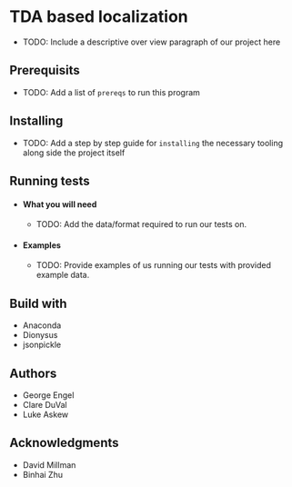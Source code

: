 # TDA based localization
* TODO: Include a descriptive over view paragraph of our project here

## Prerequisits
* TODO: Add a list of `prereqs` to run this program

## Installing
* TODO: Add a step by step guide for `installing` the necessary tooling along side the project itself

## Running tests 

- #### What you will need
    - TODO: Add the data/format required to run our tests on.

- #### Examples
    - TODO: Provide examples of us running our tests with provided example data.

## Build with
- Anaconda
- Dionysus
- jsonpickle

## Authors
- George Engel
- Clare DuVal
- Luke Askew

## Acknowledgments
- David Millman
- Binhai Zhu
